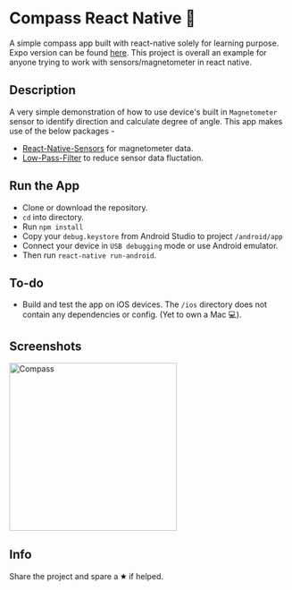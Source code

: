 # Compass React Native 🧭
A simple compass app built with react-native solely for learning purpose. Expo version can be found [here](https://github.com/rahulhaque/compass-react-native-expo). This project is overall an example for anyone trying to work with sensors/magnetometer in react native.

## Description
A very simple demonstration of how to use device's built in `Magnetometer` sensor to identify direction and calculate degree of angle. This app makes use of the below packages - 
- [React-Native-Sensors](https://github.com/react-native-sensors/react-native-sensors) for magnetometer data.
- [Low-Pass-Filter](https://github.com/uhho/LPF) to reduce sensor data fluctation.

## Run the App
- Clone or download the repository.
- `cd` into directory.
- Run `npm install`
- Copy your `debug.keystore` from Android Studio to project `/android/app`
- Connect your device in `USB debugging` mode or use Android emulator.
- Then run `react-native run-android`.

## To-do
- Build and test the app on iOS devices. The `/ios` directory does not contain any dependencies or config. (Yet to own a Mac 💻).

## Screenshots
<img title="Compass" src="https://github.com/rahulhaque/compass-react-native-non-expo/blob/master/screenshots/image.png" width="300">

## Info
Share the project and spare a 🟊 if helped.
